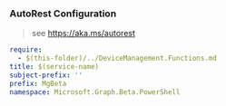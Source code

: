 ### AutoRest Configuration

> see https://aka.ms/autorest

``` yaml
require:
  - $(this-folder)/../DeviceManagement.Functions.md
title: $(service-name)
subject-prefix: ''
prefix: MgBeta
namespace: Microsoft.Graph.Beta.PowerShell
```
